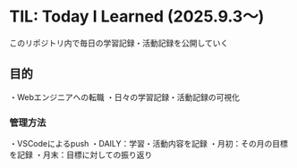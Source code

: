 # TIL: Today I Learned (2025.9.3〜)

このリポジトリ内で毎日の学習記録・活動記録を公開していく

## 目的
・Webエンジニアへの転職
・日々の学習記録・活動記録の可視化

### 管理方法
・VSCodeによるpush
・DAILY：学習・活動内容を記録
・月初：その月の目標を記録
・月末：目標に対しての振り返り
